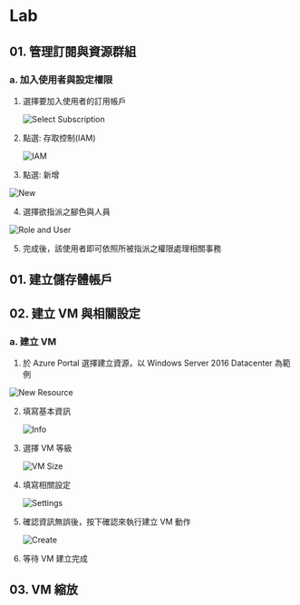 # Lab

## 01. 管理訂閱與資源群組

### a. 加入使用者與設定權限

1. 選擇要加入使用者的訂用帳戶

   ![Select Subscription](https://i.imgur.com/LOr4rHw.png)

2. 點選: 存取控制(IAM)

   ![IAM](https://i.imgur.com/ezGCMvR.png)

3.  點選: 新增

   ![New](https://i.imgur.com/JVjIMDn.png)

4.  選擇欲指派之腳色與人員

   ![Role and User](https://i.imgur.com/cVOWI9D.png)

5. 完成後，該使用者即可依照所被指派之權限處理相關事務

## 01. 建立儲存體帳戶

## 02. 建立 VM 與相關設定

### a. 建立 VM

1. 於 Azure Portal 選擇建立資源，以 Windows Server 2016 Datacenter 為範例

![New Resource](https://i.imgur.com/Od2IusO.png)

2. 填寫基本資訊

   ![Info](https://i.imgur.com/9xmouZt.png)

3. 選擇 VM 等級

   ![VM Size](https://i.imgur.com/XghCv36.png)

4. 填寫相關設定

   ![Settings](https://i.imgur.com/ZYO71dL.png)

5. 確認資訊無誤後，按下確認來執行建立 VM 動作

   ![Create](https://i.imgur.com/w6woCp0.png)

6. 等待 VM 建立完成

## 03. VM 縮放




